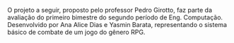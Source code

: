 O projeto a seguir, proposto pelo professor Pedro Girotto, faz parte da avaliação do primeiro bimestre do segundo período de Eng. Computação. Desenvolvido por Ana Alice Dias e Yasmin Barata, representando o sistema básico de combate de um jogo do gênero RPG.
